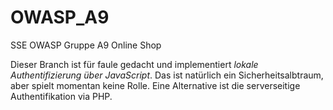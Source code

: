 # OWASP_A9
SSE OWASP Gruppe A9 Online Shop

Dieser Branch ist für faule gedacht und implementiert *lokale Authentifizierung über JavaScript*.
Das ist natürlich ein Sicherheitsalbtraum, aber spielt momentan keine Rolle.
Eine Alternative ist die serverseitige Authentifikation via PHP.